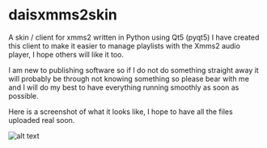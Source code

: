 # daisxmms2skin
A skin / client for xmms2 written in Python using Qt5 (pyqt5)
I have created this client to make it easier to manage playlists with the Xmms2 audio player, I hope others will like it too.

I am new to publishing software so if I do not do something straight away it will probably be through not knowing something so please bear with me and I will do my best to have everything running smoothly as soon as possible.

Here is a screenshot of what it looks like, I hope to have all the files uploaded real soon.

![alt text](https://github.com/Dai-trying/daixmms2skin/blob/master/skin_Mlibrary.png "what it looks like now")
